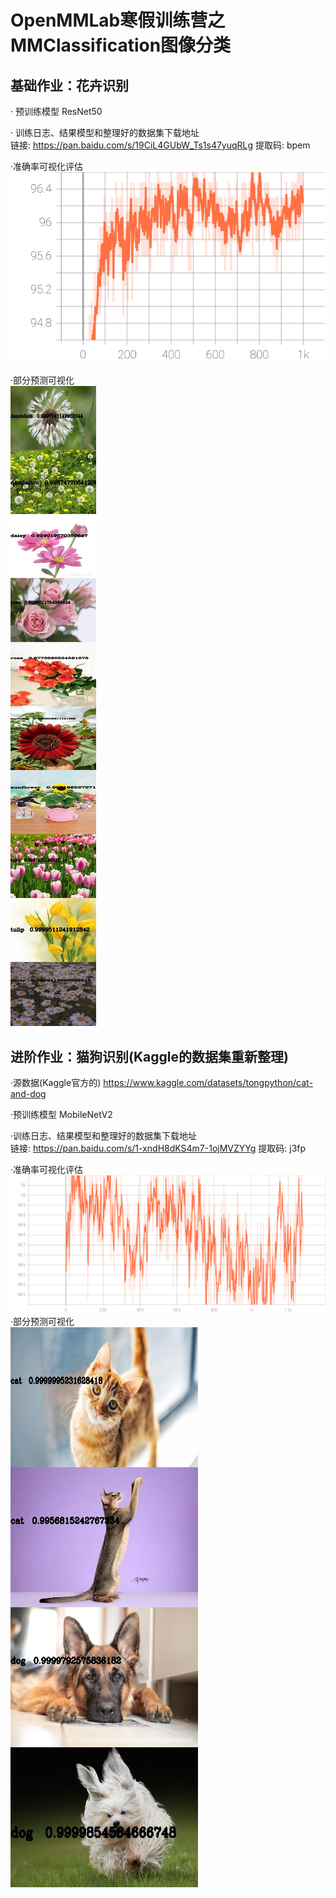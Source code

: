 # OpenMMLab寒假训练营之MMClassification图像分类
## 基础作业：花卉识别
· 预训练模型 ResNet50  

· 训练日志、结果模型和整理好的数据集下载地址  
    链接: https://pan.baidu.com/s/19CiL4GUbW_Ts1s47yuqRLg 提取码: bpem 
    
·准确率可视化评估  
![flower_classification](https://github.com/Brian417-cup/OpenMMLabCamp/blob/classification/flower/visualize_and_prediction/accuracy.svg "flower_classification")  

·部分预测可视化  
 ![flower_classification](https://github.com/Brian417-cup/OpenMMLabCamp/blob/classification/flower/visualize_and_prediction/predict_img_combine/combine_result.jpg "flower_classification")  

##  进阶作业：猫狗识别(Kaggle的数据集重新整理)
·源数据(Kaggle官方的)  https://www.kaggle.com/datasets/tongpython/cat-and-dog  

·预训练模型  MobileNetV2  

·训练日志、结果模型和整理好的数据集下载地址  
    链接: https://pan.baidu.com/s/1-xndH8dKS4m7-1ojMVZYYg 提取码: j3fp  
    
·准确率可视化评估  
![dog_cant_classification](https://github.com/Brian417-cup/OpenMMLabCamp/blob/classification/cat_and_dog/visualize_and_prediction/accuracy.svg "dog_cant_classification")  
·部分预测可视化  
![dog_cant_classification](https://github.com/Brian417-cup/OpenMMLabCamp/blob/classification/cat_and_dog/visualize_and_prediction/predict_img_combine/combine_result.jpg "dog_cant_classification")
